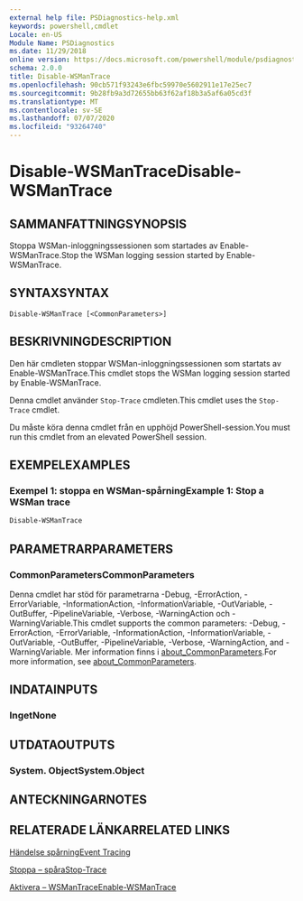```yaml
---
external help file: PSDiagnostics-help.xml
keywords: powershell,cmdlet
Locale: en-US
Module Name: PSDiagnostics
ms.date: 11/29/2018
online version: https://docs.microsoft.com/powershell/module/psdiagnostics/disable-wsmantrace?view=powershell-5.1&WT.mc_id=ps-gethelp
schema: 2.0.0
title: Disable-WSManTrace
ms.openlocfilehash: 90cb571f93243e6fbc59970e5602911e17e25ec7
ms.sourcegitcommit: 9b28fb9a3d72655bb63f62af18b3a5af6a05cd3f
ms.translationtype: MT
ms.contentlocale: sv-SE
ms.lasthandoff: 07/07/2020
ms.locfileid: "93264740"
---
```

# <span data-ttu-id="f76df-103">Disable-WSManTrace</span><span class="sxs-lookup"><span data-stu-id="f76df-103">Disable-WSManTrace</span></span>

## <span data-ttu-id="f76df-104">SAMMANFATTNING</span><span class="sxs-lookup"><span data-stu-id="f76df-104">SYNOPSIS</span></span>
<span data-ttu-id="f76df-105">Stoppa WSMan-inloggningssessionen som startades av Enable-WSManTrace.</span><span class="sxs-lookup"><span data-stu-id="f76df-105">Stop the WSMan logging session started by Enable-WSManTrace.</span></span>

## <span data-ttu-id="f76df-106">SYNTAX</span><span class="sxs-lookup"><span data-stu-id="f76df-106">SYNTAX</span></span>

```
Disable-WSManTrace [<CommonParameters>]
```

## <span data-ttu-id="f76df-107">BESKRIVNING</span><span class="sxs-lookup"><span data-stu-id="f76df-107">DESCRIPTION</span></span>
<span data-ttu-id="f76df-108">Den här cmdleten stoppar WSMan-inloggningssessionen som startats av Enable-WSManTrace.</span><span class="sxs-lookup"><span data-stu-id="f76df-108">This cmdlet stops the WSMan logging session started by Enable-WSManTrace.</span></span>

<span data-ttu-id="f76df-109">Denna cmdlet använder `Stop-Trace` cmdleten.</span><span class="sxs-lookup"><span data-stu-id="f76df-109">This cmdlet uses the `Stop-Trace` cmdlet.</span></span>

<span data-ttu-id="f76df-110">Du måste köra denna cmdlet från en upphöjd PowerShell-session.</span><span class="sxs-lookup"><span data-stu-id="f76df-110">You must run this cmdlet from an elevated PowerShell session.</span></span>

## <span data-ttu-id="f76df-111">EXEMPEL</span><span class="sxs-lookup"><span data-stu-id="f76df-111">EXAMPLES</span></span>

### <span data-ttu-id="f76df-112">Exempel 1: stoppa en WSMan-spårning</span><span class="sxs-lookup"><span data-stu-id="f76df-112">Example 1: Stop a WSMan trace</span></span>

```powershell
Disable-WSManTrace
```

## <span data-ttu-id="f76df-113">PARAMETRAR</span><span class="sxs-lookup"><span data-stu-id="f76df-113">PARAMETERS</span></span>

### <span data-ttu-id="f76df-114">CommonParameters</span><span class="sxs-lookup"><span data-stu-id="f76df-114">CommonParameters</span></span>

<span data-ttu-id="f76df-115">Denna cmdlet har stöd för parametrarna -Debug, -ErrorAction, -ErrorVariable, -InformationAction, -InformationVariable, -OutVariable, -OutBuffer, -PipelineVariable, -Verbose, -WarningAction och -WarningVariable.</span><span class="sxs-lookup"><span data-stu-id="f76df-115">This cmdlet supports the common parameters: -Debug, -ErrorAction, -ErrorVariable, -InformationAction, -InformationVariable, -OutVariable, -OutBuffer, -PipelineVariable, -Verbose, -WarningAction, and -WarningVariable.</span></span> <span data-ttu-id="f76df-116">Mer information finns i [about_CommonParameters](https://go.microsoft.com/fwlink/?LinkID=113216).</span><span class="sxs-lookup"><span data-stu-id="f76df-116">For more information, see [about_CommonParameters](https://go.microsoft.com/fwlink/?LinkID=113216).</span></span>

## <span data-ttu-id="f76df-117">INDATA</span><span class="sxs-lookup"><span data-stu-id="f76df-117">INPUTS</span></span>

### <span data-ttu-id="f76df-118">Inget</span><span class="sxs-lookup"><span data-stu-id="f76df-118">None</span></span>

## <span data-ttu-id="f76df-119">UTDATA</span><span class="sxs-lookup"><span data-stu-id="f76df-119">OUTPUTS</span></span>

### <span data-ttu-id="f76df-120">System. Object</span><span class="sxs-lookup"><span data-stu-id="f76df-120">System.Object</span></span>

## <span data-ttu-id="f76df-121">ANTECKNINGAR</span><span class="sxs-lookup"><span data-stu-id="f76df-121">NOTES</span></span>

## <span data-ttu-id="f76df-122">RELATERADE LÄNKAR</span><span class="sxs-lookup"><span data-stu-id="f76df-122">RELATED LINKS</span></span>

[<span data-ttu-id="f76df-123">Händelse spårning</span><span class="sxs-lookup"><span data-stu-id="f76df-123">Event Tracing</span></span>](/windows/desktop/ETW/event-tracing-portal)

[<span data-ttu-id="f76df-124">Stoppa – spåra</span><span class="sxs-lookup"><span data-stu-id="f76df-124">Stop-Trace</span></span>](stop-trace.md)

[<span data-ttu-id="f76df-125">Aktivera – WSManTrace</span><span class="sxs-lookup"><span data-stu-id="f76df-125">Enable-WSManTrace</span></span>](Enable-WSManTrace.md)
